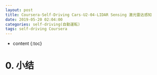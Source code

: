 ```yaml
---
layout: post
title: Coursera-Self-Driving Cars-U2-04-LIDAR Sensing 激光雷达感知
date: 2019-05-20 02:04:00
categories: self-driving(自動運転)
tags: self-driving Coursera
---
```

* content
{:toc}

# 0. 小结
